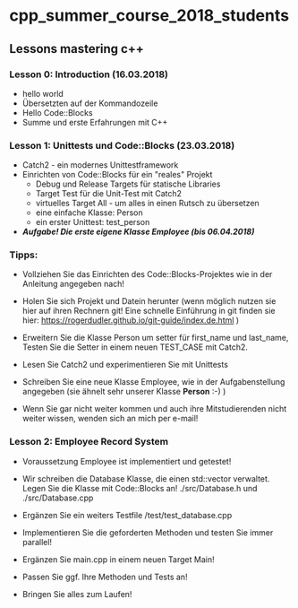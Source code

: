 # cpp_summer_course_2018_students

## Lessons mastering c++

### Lesson 0: Introduction (16.03.2018)
* hello world
* Übersetzten auf der Kommandozeile
* Hello Code::Blocks
* Summe und erste Erfahrungen mit C++

### Lesson 1: Unittests und Code::Blocks (23.03.2018)
* Catch2 - ein modernes Unittestframework
* Einrichten von Code::Blocks für ein "reales" Projekt
  * Debug und Release Targets für statische Libraries 
  * Target Test für die Unit-Test mit Catch2
  * virtuelles Target All - um alles in einen Rutsch zu übersetzen
  * eine einfache Klasse: Person
  * ein erster Unittest: test_person
* ***Aufgabe! Die erste eigene Klasse Employee (bis 06.04.2018)***

### Tipps: 
* Vollziehen Sie das Einrichten des Code::Blocks-Projektes wie in der Anleitung angegeben nach!

* Holen Sie sich Projekt und Datein herunter (wenn möglich nutzen sie hier auf ihren Rechnern git! Eine schnelle Einführung in git finden sie hier: https://rogerdudler.github.io/git-guide/index.de.html )

* Erweitern Sie die Klasse Person um setter für first_name und last_name, Testen Sie die Setter in einem neuen TEST_CASE mit Catch2.

* Lesen Sie Catch2 und experimentieren Sie mit Unittests

* Schreiben Sie eine neue Klasse Employee, wie in der Aufgabenstellung angegeben (sie ähnelt sehr unserer Klasse **Person** :-) )

* Wenn Sie gar nicht weiter kommen und auch ihre Mitstudierenden nicht weiter wissen, wenden sich an mich per e-mail!

### Lesson 2: Employee Record System

* Voraussetzung Employee ist implementiert und getestet!

* Wir schreiben die Database Klasse, die einen std::vector<Employee> verwaltet. Legen Sie die Klasse mit Code::Blocks an!
./src/Database.h und ./src/Database.cpp

* Ergänzen Sie ein weiters Testfile /test/test_database.cpp

* Implementieren Sie die geforderten Methoden und testen Sie immer parallel!

* Ergänzen Sie main.cpp in einem neuen Target Main!

* Passen Sie ggf. Ihre Methoden und Tests an!

* Bringen Sie alles zum Laufen!
